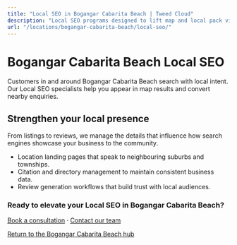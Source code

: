 ```yaml
---
title: "Local SEO in Bogangar Cabarita Beach | Tweed Cloud"
description: "Local SEO programs designed to lift map and local pack visibility for Bogangar Cabarita Beach businesses."
url: "/locations/bogangar-cabarita-beach/local-seo/"
---
```


# Bogangar Cabarita Beach Local SEO

Customers in and around Bogangar Cabarita Beach search with local intent. Our Local SEO specialists help you appear in map results and convert nearby enquiries.

## Strengthen your local presence

From listings to reviews, we manage the details that influence how search engines showcase your business to the community.

- Location landing pages that speak to neighbouring suburbs and townships.
- Citation and directory management to maintain consistent business data.
- Review generation workflows that build trust with local audiences.

### Ready to elevate your Local SEO in Bogangar Cabarita Beach?

[Book a consultation](/consultation/) · [Contact our team](/contact/)

[Return to the Bogangar Cabarita Beach hub](/locations/bogangar-cabarita-beach/)
